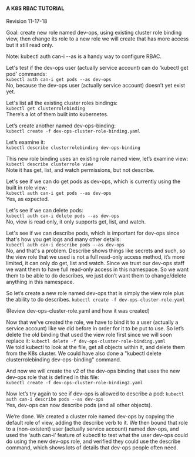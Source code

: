 #### A K8S RBAC TUTORIAL
Revision 11-17-18 

Goal: create new role named dev-ops, using existing cluster role binding view, then change its role to a new role we will create that has more access but it still read only.

Note: kubectl auth can-i <verb> <object> --as <object> is a handy way to configure RBAC.

Let's test if the dev-ops user (actually service account) can do 'kubectl get pod' commands:  
`kubectl auth can-i get pods --as dev-ops`  
No, because the dev-ops user (actually service account) doesn’t yet exist yet.

Let's list all the existing cluster roles bindings:  
`kubectl get clusterrolebinding`  
There’s a lot of them built into kubernetes.

Let’s create another named dev-ops-binding:   
`kubectl create -f dev-ops-cluster-role-binding.yaml`  

Let’s examine it:  
`kubectl describe clusterrolebinding dev-ops-binding`  

This new role binding uses an existing role named view, let’s examine view:  
`kubectl describe clusterrole view`  
Note it has get, list, and watch permissions, but not describe.

Let's see if we can do get pods as dev-ops, which is currently using the built in role view:  
`kubectl auth can-i get pods --as dev-ops`  
Yes, as expected. 

Let's see if we can delete pods:  
`kubectl auth can-i delete pods --as dev-ops`  
No, view is read only, it only supports get, list, and watch. 

Let's see if we can describe pods, which is important for dev-ops since that's how you get logs and many other details:  
`kubectl auth can-i describe pods --as dev-ops`  
No, and that's a problem. Describe shows things like secrets and such, so the view role that we used is not a full read-only access method, it’s more limited, it can only do get, list and watch. Since we trust our dev-ops staff we want them to have full read-only access in this namespace. So we want them to be able to do describes, we just don’t want them to change/delete anything in this namespace. 

So let’s create a new role named dev-ops that is simply the view role plus the ability to do describes.
`kubectl create -f dev-ops-cluster-role.yaml`  

(Review dev-ops-cluster-role.yaml and how it was created)

Now that we’ve created the role, we have to bind it to a user (actually a service account) like we did before in order for it to be put to use. So let’s delete the old binding that used the view role first since we will soon replace it:
`kubectl delete -f dev-ops-cluster-role-binding.yaml`  
We told kubectl to look at the file, get all objects within it, and delete them from the K8s cluster. We could have also done a "kubectl delete clusterrolebinding dev-ops-binding" command.

And now we will create the v2 of the dev-ops binding that uses the new dev-ops role that is defined in this file:  
`kubectl create -f dev-ops-cluster-role-binding2.yaml`  

Now let’s try again to see if dev-ops is allowed to describe a pod:
`kubectl auth can-i describe pods --as dev-ops`  
Yes, dev-ops can now describe pods (and all other objects).

We’re done. We created a cluster role named dev-ops by copying the default role of view,  adding the describe verb to it. We then bound that role to a (non-existent) user (actually service account) named dev-ops, and used the ‘auth can-i’ feature of kubectl to test what the user dev-ops could do using the new dev-ops role, and verified they could use the describe command, which shows lots of details that dev-ops people often need.  

